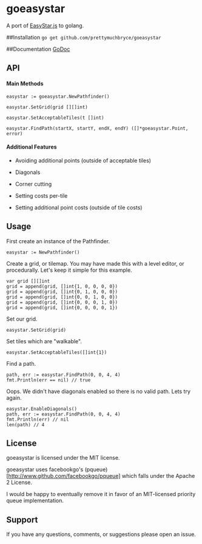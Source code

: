 # goeasystar

A port of [EasyStar.js](http://www.easystarjs.com) to golang.

##Installation
`go get github.com/prettymuchbryce/goeasystar`

##Documentation
[GoDoc](https://godoc.org/github.com/prettymuchbryce/goeasystar)

## API

#### Main Methods

`easystar := goeasystar.NewPathfinder()`

`easystar.SetGrid(grid [][]int)`

`easystar.SetAcceptableTiles(t []int)`

`easystar.FindPath(startX, startY, endX, endY) ([]*goeasystar.Point, error)`

#### Additional Features

* Avoiding additional points (outside of acceptable tiles)

* Diagonals

* Corner cutting

* Setting costs per-tile

* Setting additional point costs (outside of tile costs)

## Usage

First create an instance of the Pathfinder.

	easystar := NewPathfinder()

Create a grid, or tilemap. You may have made this with a level editor, or procedurally. Let's keep it simple for this example.

    var grid [][]int
    grid = append(grid, []int{1, 0, 0, 0, 0})
    grid = append(grid, []int{0, 1, 0, 0, 0})
    grid = append(grid, []int{0, 0, 1, 0, 0})
    grid = append(grid, []int{0, 0, 0, 1, 0})
    grid = append(grid, []int{0, 0, 0, 0, 1})

Set our grid.

    easystar.SetGrid(grid)

Set tiles which are "walkable".

    easystar.SetAcceptableTiles([]int{1})

Find a path.

    path, err := easystar.FindPath(0, 0, 4, 4)
    fmt.Println(err == nil) // true

Oops. We didn't have diagonals enabled so there is no valid path. Lets try again.

    easystar.EnableDiagonals()
    path, err := easystar.FindPath(0, 0, 4, 4)
    fmt.Println(err) // nil
    len(path) // 4

## License

goeasystar is licensed under the MIT license.

goeasystar uses facebookgo's (pqueue)[http://www.github.com/facebookgo/pqueue] which falls under the Apache 2 License.

I would be happy to eventually remove it in favor of an MIT-licensed priority queue implementation.

## Support

If you have any questions, comments, or suggestions please open an issue.
